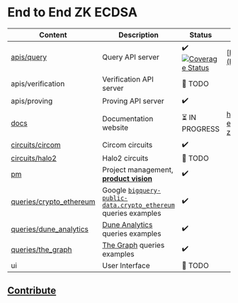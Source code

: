 # End to End ZK ECDSA

| Content                                            | Description                                                                                                                                                | Status                                                                                                                                                                                                                        | Live Version                                                 |
| -------------------------------------------------- | ---------------------------------------------------------------------------------------------------------------------------------------------------------- | ----------------------------------------------------------------------------------------------------------------------------------------------------------------------------------------------------------------------------- | ------------------------------------------------------------ |
| [apis/query](apis/query)                           | Query API server                                                                                                                                           | :heavy_check_mark: [![Coverage Status](https://coveralls.io/repos/github/privacy-scaling-explorations/e2e-zk-ecdsa/badge.svg?branch=main)](https://coveralls.io/github/privacy-scaling-explorations/e2e-zk-ecdsa?branch=main) | [https://anon-set.fly.dev/](https://anon-set.fly.dev/)       |
| apis/verification                                  | Verification API server                                                                                                                                    | 📅 TODO                                                                                                                                                                                                                       |                                                              |
| apis/proving                                       | Proving API server                                                                                                                                         | :heavy_check_mark:                                                                                                                                                                                                            |                                                              |
| [docs](docs)                                       | Documentation website                                                                                                                                      | :hourglass_flowing_sand: IN PROGRESS                                                                                                                                                                                          | https://privacy-scaling-explorations.github.io/e2e-zk-ecdsa/ |
| [circuits/circom](circuits/circom)                 | Circom circuits                                                                                                                                            | :heavy_check_mark:                                                                                                                                                                                                            |                                                              |
| [circuits/halo2](circuits/halo2)                   | Halo2 circuits                                                                                                                                             | 📅 TODO                                                                                                                                                                                                                       |                                                              |
| [pm](pm)                                           | Project management, [**product vision**](./pm/product-vision.md)                                                                                           | :heavy_check_mark:                                                                                                                                                                                                            |                                                              |
| [queries/crypto_ethereum](queries/crypto_ethereum) | Google [`bigquery-public-data.crypto_ethereum`](https://console.cloud.google.com/marketplace/product/ethereum/crypto-ethereum-blockchain) queries examples | :heavy_check_mark:                                                                                                                                                                                                            |                                                              |
| [queries/dune_analytics](queries/dune_analytics)   | [Dune Analytics](https://dune.com/) queries examples                                                                                                       | :heavy_check_mark:                                                                                                                                                                                                            |                                                              |
| [queries/the_graph](queries/the_graph)             | [The Graph](https://thegraph.com/en/) queries examples                                                                                                     | :heavy_check_mark:                                                                                                                                                                                                            |                                                              |
| ui                                                 | User Interface                                                                                                                                             | 📅 TODO                                                                                                                                                                                                                       |                                                              |

## [Contribute](https://github.com/privacy-scaling-explorations/e2e-zk-ecdsa/contribute)
